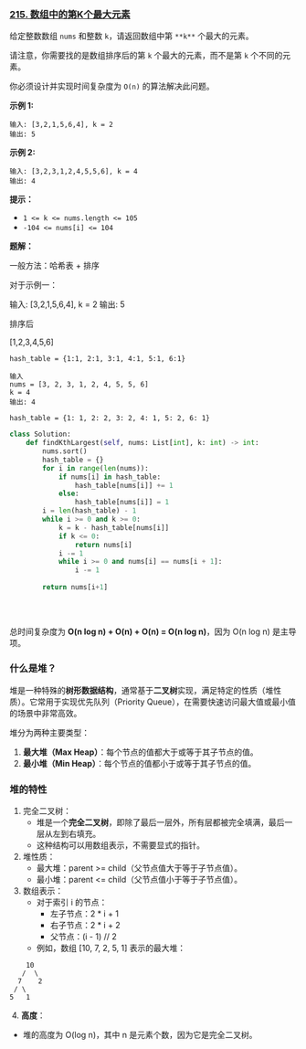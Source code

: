 ### [215. 数组中的第K个最大元素](https://leetcode.cn/problems/kth-largest-element-in-an-array/)

给定整数数组 `nums` 和整数 `k`，请返回数组中第 `**k**` 个最大的元素。

请注意，你需要找的是数组排序后的第 `k` 个最大的元素，而不是第 `k` 个不同的元素。

你必须设计并实现时间复杂度为 `O(n)` 的算法解决此问题。

 

**示例 1:**

```
输入: [3,2,1,5,6,4], k = 2
输出: 5
```

**示例 2:**

```
输入: [3,2,3,1,2,4,5,5,6], k = 4
输出: 4
```

 

**提示：**

- `1 <= k <= nums.length <= 105`
- `-104 <= nums[i] <= 104`



**题解：**

一般方法：哈希表 + 排序

对于示例一：

输入: [3,2,1,5,6,4], k = 2
输出: 5

排序后

[1,2,3,4,5,6]

`hash_table = {1:1, 2:1, 3:1, 4:1, 5:1, 6:1}`







```
输入
nums = [3, 2, 3, 1, 2, 4, 5, 5, 6]
k = 4
输出: 4
```

`hash_table = {1: 1, 2: 2, 3: 2, 4: 1, 5: 2, 6: 1}`



```python
class Solution:
    def findKthLargest(self, nums: List[int], k: int) -> int:
        nums.sort()
        hash_table = {}
        for i in range(len(nums)):
            if nums[i] in hash_table:
                hash_table[nums[i]] += 1
            else:
                hash_table[nums[i]] = 1
        i = len(hash_table) - 1
        while i >= 0 and k >= 0:
            k = k - hash_table[nums[i]]
            if k <= 0:
                return nums[i]
            i -= 1
            while i >= 0 and nums[i] == nums[i + 1]:
                i -= 1
                
        return nums[i+1]
            
            
            
```

总时间复杂度为 **O(n log n) + O(n) + O(n) = O(n log n)**，因为 O(n log n) 是主导项。

### 什么是堆？

堆是一种特殊的**树形数据结构**，通常基于**二叉树**实现，满足特定的性质（堆性质）。它常用于实现优先队列（Priority Queue），在需要快速访问最大值或最小值的场景中非常高效。

堆分为两种主要类型：

1. **最大堆（Max Heap）**：每个节点的值都大于或等于其子节点的值。
2. **最小堆（Min Heap）**：每个节点的值都小于或等于其子节点的值。

### 堆的特性

1. 完全二叉树：
   - 堆是一个**完全二叉树**，即除了最后一层外，所有层都被完全填满，最后一层从左到右填充。
   - 这种结构可以用数组表示，不需要显式的指针。
2. 堆性质：
   - 最大堆：parent >= child（父节点值大于等于子节点值）。
   - 最小堆：parent <= child（父节点值小于等于子节点值）。
3. 数组表示：
   - 对于索引 i 的节点：
     - 左子节点：2 * i + 1
     - 右子节点：2 * i + 2
     - 父节点：(i - 1) // 2
   - 例如，数组 [10, 7, 2, 5, 1] 表示的最大堆：

```text
    10
   /  \
  7    2
 / \
5   1
```

​     4. **高度**：

- 堆的高度为 O(log n)，其中 n 是元素个数，因为它是完全二叉树。

